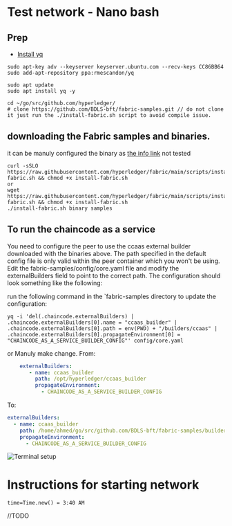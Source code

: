 # Test network - Nano bash

## Prep
* [Install yq](https://github.com/mikefarah/yq/#install)

```shell
sudo apt-key adv --keyserver keyserver.ubuntu.com --recv-keys CC86BB64
sudo add-apt-repository ppa:rmescandon/yq

sudo apt update
sudo apt install yq -y
```

```shell
cd ~/go/src/github.com/hyperledger/
# clone https://github.com/BDLS-bft/fabric-samples.git // do not clone it just run the ./install-fabric.sh script to avoid compile issue.
```
## downloading the Fabric samples and binaries. 
it can be manuly configured the binary as [the info link](https://stackoverflow.com/questions/55832896/how-do-i-install-hyperledger-fabrics-binaries-only) not tested 
```shell
curl -sSLO https://raw.githubusercontent.com/hyperledger/fabric/main/scripts/install-fabric.sh && chmod +x install-fabric.sh
or
wget https://raw.githubusercontent.com/hyperledger/fabric/main/scripts/install-fabric.sh && chmod +x install-fabric.sh
./install-fabric.sh binary samples

```
## To run the chaincode as a service
You need to configure the peer to use the ccaas external builder downloaded with the binaries above. The path specified in the default config file is only valid within the peer container which you won't be using. Edit the fabric-samples/config/core.yaml file and modify the externalBuilders field to point to the correct path. The configuration should look something like the following:

run the following command in the `fabric-samples directory to update the configuration:
```shell
yq -i 'del(.chaincode.externalBuilders) | .chaincode.externalBuilders[0].name = "ccaas_builder" | .chaincode.externalBuilders[0].path = env(PWD) + "/builders/ccaas" | .chaincode.externalBuilders[0].propagateEnvironment[0] = "CHAINCODE_AS_A_SERVICE_BUILDER_CONFIG"' config/core.yaml
```
or Manuly make change.
From:
```yaml
    externalBuilders:
       - name: ccaas_builder
         path: /opt/hyperledger/ccaas_builder
         propagateEnvironment:
           - CHAINCODE_AS_A_SERVICE_BUILDER_CONFIG
```
To:
```yaml
externalBuilders:
  - name: ccaas_builder
    path: /home/ahmed/go/src/github.com/BDLS-bft/fabric-samples/builders/ccaas
    propagateEnvironment:
      - CHAINCODE_AS_A_SERVICE_BUILDER_CONFIG
```
![Terminal setup](https://github.com/BDLS-bft/fabric-samples/blob/main/test-network-nano-bash/terminal_setup.png)
# Instructions for starting network 
<!--cd to the `test-network-nano-bash` directory in each terminal window -->
`time=Time.new() = 3:40 AM `


//TODO 


